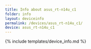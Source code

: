 ```yaml
---
title: Info about asus_rt-n14u_c1
folder: info
layout: deviceinfo
permalink: /devices/asus_rt-n14u_c1/
device: asus_rt-n14u_c1
---
```

{% include templates/device_info.md %}
